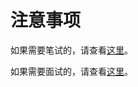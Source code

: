 # 注意事项

如果需要笔试的，请查看[这里](https://github.com/ujimatsuchiya016/my_first_resp/tree/main/offline_assessment/readme.md)。

如果需要面试的，请查看[这里](https://github.com/ujimatsuchiya016/my_first_resp/tree/main/online_assessment/readme.md)。
